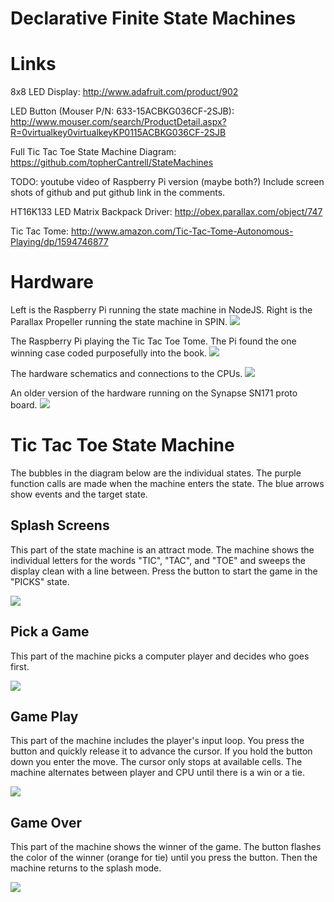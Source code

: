 # Declarative Finite State Machines

# Links
8x8 LED Display:
http://www.adafruit.com/product/902

LED Button (Mouser P/N: 633-15ACBKG036CF-2SJB):
http://www.mouser.com/search/ProductDetail.aspx?R=0virtualkey0virtualkeyKP0115ACBKG036CF-2SJB

Full Tic Tac Toe State Machine Diagram:
https://github.com/topherCantrell/StateMachines

TODO: youtube video of Raspberry Pi version (maybe both?) Include screen shots of github and put github link in the comments.

HT16K133 LED Matrix Backpack Driver:
http://obex.parallax.com/object/747

Tic Tac Tome:
http://www.amazon.com/Tic-Tac-Tome-Autonomous-Playing/dp/1594746877

# Hardware

Left is the Raspberry Pi running the state machine in NodeJS. Right is the Parallax Propeller running the state machine in SPIN.
![](https://github.com/topherCantrell/FSM/blob/master/art/photo1.jpg)

The Raspberry Pi playing the Tic Tac Toe Tome. The Pi found the one winning case coded purposefully into the book.
![](https://github.com/topherCantrell/FSM/blob/master/art/photo2.jpg)

The hardware schematics and connections to the CPUs.
![](https://github.com/topherCantrell/FSM/blob/master/art/figure1.jpg)

An older version of the hardware running on the Synapse SN171 proto board.
![](https://github.com/topherCantrell/FSM/blob/master/art/SnapTacToe.jpg)

# Tic Tac Toe State Machine

The bubbles in the diagram below are the individual states. The purple function calls are made when the machine enters the state. The blue arrows show events and the target state.

## Splash Screens

This part of the state machine is an attract mode. The machine shows the individual letters for the words "TIC", "TAC", and "TOE" and sweeps the display clean with a line between. Press the button to start the game in the "PICKS" state.

![](https://github.com/topherCantrell/FSM/blob/master/art/TTTFSM1.png)

## Pick a Game

This part of the machine picks a computer player and decides who goes first.
 
![](https://github.com/topherCantrell/FSM/blob/master/art/TTTFSM2.png)

## Game Play

This part of the machine includes the player's input loop. You press the button and quickly release it to advance the cursor. If you hold the button down you enter the move. The cursor only stops at available cells. The machine alternates between player and CPU until there is a win or a tie.

![](https://github.com/topherCantrell/FSM/blob/master/art/TTTFSM3.png)

## Game Over

This part of the machine shows the winner of the game. The button flashes the color of the winner (orange for tie) until you press the button. Then the machine returns to the splash mode.

![](https://github.com/topherCantrell/FSM/blob/master/art/TTTFSM4.png)